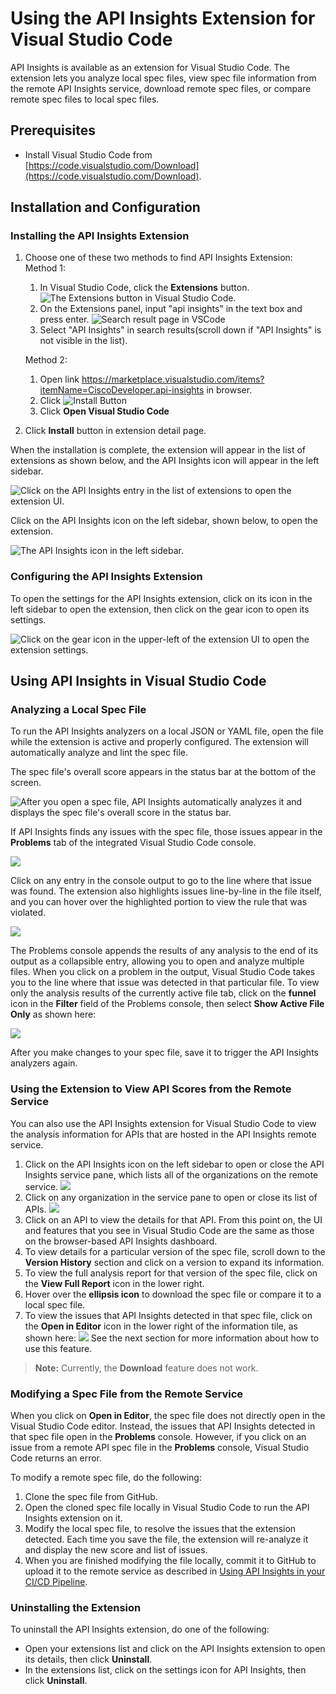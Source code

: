 # Using the API Insights Extension for Visual Studio Code

API Insights is available as an extension for Visual Studio Code. The extension lets you analyze local spec files, view spec file information from the remote API Insights service, download remote spec files, or compare remote spec files to local spec files.

## Prerequisites
* Install Visual Studio Code from [https://code.visualstudio.com/Download](https://code.visualstudio.com/Download).

## Installation and Configuration

### Installing the API Insights Extension

1. Choose one of these two methods to find API Insights Extension:
    Method 1:
    1. In Visual Studio Code, click the **Extensions** button.
       ![The Extensions button in Visual Studio Code.](/images/extension-button.PNG)
    2. On the Extensions panel, input "api insights" in the text box and press enter.
       ![Search result page in VSCode](/images/extension-api-insights-in-srp.png)
    3. Select "API Insights" in search results(scroll down if "API Insights" is not visible in the list).

    Method 2:
    1. Open link https://marketplace.visualstudio.com/items?itemName=CiscoDeveloper.api-insights in browser.
    2. Click ![Install Button](/images/extension-install-marketplace.png)
    3. Click **Open Visual Studio Code**

2. Click **Install** button in extension detail page.

When the installation is complete, the extension will appear in the list of extensions as shown below, and the API Insights icon will appear in the left sidebar.

![Click on the API Insights entry in the list of extensions to open the extension UI.](/images/extension-list.PNG)

Click on the API Insights icon on the left sidebar, shown below, to open the extension.

![The API Insights icon in the left sidebar.](/images/extension-icon.PNG)

### Configuring the API Insights Extension

To open the settings for the API Insights extension, click on its icon in the left sidebar to open the extension, then click on the gear icon to open its settings.

![Click on the gear icon in the upper-left of the extension UI to open the extension settings.](/images/extension-settings-icon.png)

## Using API Insights in Visual Studio Code

### Analyzing a Local Spec File

To run the API Insights analyzers on a local JSON or YAML file, open the file while the extension is active and properly configured. The extension will automatically analyze and lint the spec file.

The spec file's overall score appears in the status bar at the bottom of the screen.

![After you open a spec file, API Insights automatically analyzes it and displays the spec file's overall score in the status bar.](/images/extension-score.png)

If API Insights finds any issues with the spec file, those issues appear in the **Problems** tab of the integrated Visual Studio Code console.

![](/images/extension-problems.png)

Click on any entry in the console output to go to the line where that issue was found. The extension also highlights issues line-by-line in the file itself, and you can hover over the highlighted portion to view the rule that was violated.

![](/images/extension-problems-output.png)

The Problems console appends the results of any analysis to the end of its output as a collapsible entry, allowing you to open and analyze multiple files. When you click on a problem in the output, Visual Studio Code takes you to the line where that issue was detected in that particular file. To view only the analysis results of the currently active file tab, click on the **funnel** icon in the **Filter** field of the Problems console, then select **Show Active File Only** as shown here:

![](/images/extension-output-filter.png)

After you make changes to your spec file, save it to trigger the API Insights analyzers again.

### Using the Extension to View API Scores from the Remote Service

You can also use the API Insights extension for Visual Studio Code to view the analysis information for APIs that are hosted in the API Insights remote service.

1. Click on the API Insights icon on the left sidebar to open or close the API Insights service pane, which lists all of the organizations on the remote service.
   ![](/images/extension-ui-collapsed.png)
1. Click on any organization in the service pane to open or close its list of APIs.
   ![](/images/extension-ui-expanded.png)
1. Click on an API to view the details for that API. From this point on, the UI and features that you see in Visual Studio Code are the same as those on the browser-based API Insights dashboard.
1. To view details for a particular version of the spec file, scroll down to the **Version History** section and click on a version to expand its information.
  1. To view the full analysis report for that version of the spec file, click on the **View Full Report** icon in the lower right.
  1. Hover over the **ellipsis icon** to download the spec file or compare it to a local spec file.
  1. To view the issues that API Insights detected in that spec file, click on the **Open in Editor** icon in the lower right of the information tile, as shown here:
    ![](/images/extension-ui-open.png)
    See the next section for more information about how to use this feature.

  > **Note:** Currently, the **Download** feature does not work.

### Modifying a Spec File from the Remote Service

When you click on **Open in Editor**, the spec file does not directly open in the Visual Studio Code editor. Instead, the issues that API Insights detected in that spec file open in the **Problems** console. However, if you click on an issue from a remote API spec file in the **Problems** console, Visual Studio Code returns an error.

To modify a remote spec file, do the following:

1. Clone the spec file from GitHub.
2. Open the cloned spec file locally in Visual Studio Code to run the API Insights extension on it.
3. Modify the local spec file, to resolve the issues that the extension detected. Each time you save the file, the extension will re-analyze it and display the new score and list of issues.
4. When you are finished modifying the file locally, commit it to GitHub to upload it to the remote service as described in [Using API Insights in your CI/CD Pipeline](/guides/cicd-setup-guide.md).

### Uninstalling the Extension

To uninstall the API Insights extension, do one of the following:

* Open your extensions list and click on the API Insights extension to open its details, then click **Uninstall**.
* In the extensions list, click on the settings icon for API Insights, then click **Uninstall**.
